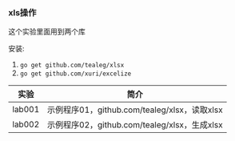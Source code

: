 ### xls操作
这个实验里面用到两个库

安装:

1. `go get github.com/tealeg/xlsx`
2. `go get github.com/xuri/excelize`

|实验|简介|
|---|---|
|lab001|示例程序01，github.com/tealeg/xlsx，读取xlsx|
|lab002|示例程序02，github.com/tealeg/xlsx，生成xlsx|
